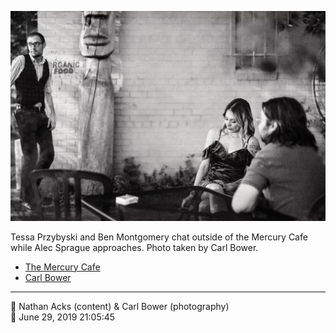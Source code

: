 ![Tessa Przybyski and Ben Montgomery chat outside of the Mercury Cafe](assets/f27a77d73f3768f8b6f5b25accb1c61c.webp)

Tessa Przybyski and Ben Montgomery chat outside of the Mercury Cafe while Alec Sprague approaches. Photo taken by Carl Bower.

* [The Mercury Cafe](http://mercurycafe.com)
* [Carl Bower](https://carlbowerphotos.com)

- - - -

<span aria-hidden="true">👥</span> Nathan Acks (content) & Carl Bower (photography)  
<span aria-hidden="true">📅</span> June 29, 2019 21:05:45
